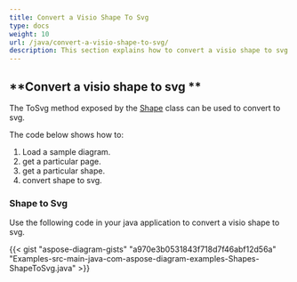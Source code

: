 ```yaml
---
title: Convert a Visio Shape To Svg
type: docs
weight: 10
url: /java/convert-a-visio-shape-to-svg/
description: This section explains how to convert a visio shape to svg with Aspose.Diagram.
---
```


## **Convert a visio shape to svg **
The ToSvg method exposed by the [Shape](http://www.aspose.com/api/java/diagram/com.aspose.diagram/shape) class can be used to convert to svg.

The code below shows how to:

1. Load a sample diagram.
1. get a particular page.
1. get a particular shape.
1. convert shape to svg.
### **Shape to Svg**
Use the following code in your java application to convert a visio shape to svg.

{{< gist "aspose-diagram-gists" "a970e3b0531843f718d7f46abf12d56a" "Examples-src-main-java-com-aspose-diagram-examples-Shapes-ShapeToSvg.java" >}}


